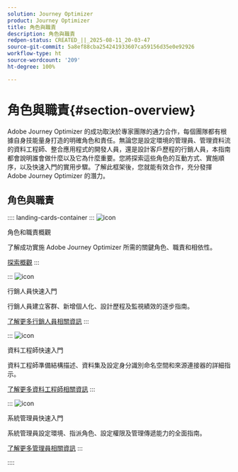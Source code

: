 ```yaml
---
solution: Journey Optimizer
product: Journey Optimizer
title: 角色與職責
description: 角色與職責
redpen-status: CREATED_||_2025-08-11_20-03-47
source-git-commit: 5a8ef88cba254241933607ca59156d35e0e92926
workflow-type: ht
source-wordcount: '209'
ht-degree: 100%

---
```



# 角色與職責{#section-overview}

Adobe Journey Optimizer 的成功取決於專家團隊的通力合作，每個團隊都有根據自身技能量身打造的明確角色和責任。無論您是設定環境的管理員、管理資料流的資料工程師、整合應用程式的開發人員，還是設計客戶歷程的行銷人員，本指南都會說明誰會做什麼以及它為什麼重要。您將探索這些角色的互動方式、實施順序，以及快速入門的實用步驟。了解此框架後，您就能有效合作，充分發揮 Adobe Journey Optimizer 的潛力。

## 角色與職責

:::: landing-cards-container
:::
![icon](https://cdn.experienceleague.adobe.com/icons/book.svg?lang=zh-Hant)

角色和職責概觀

了解成功實施 Adobe Journey Optimizer 所需的關鍵角色、職責和相依性。

[探索概觀](../using/start/quick-start.md)
:::

:::
![icon](https://cdn.experienceleague.adobe.com/icons/bullseye.svg?lang=zh-Hant)

行銷人員快速入門

行銷人員建立客群、新增個人化、設計歷程及監視績效的逐步指南。

[了解更多行銷人員相關資訊](../using/start/path/marketer.md)
:::

:::
![icon](https://cdn.experienceleague.adobe.com/icons/code-branch.svg?lang=zh-Hant)

資料工程師快速入門

資料工程師準備結構描述、資料集及設定身分識別命名空間和來源連接器的詳細指示。

[了解更多資料工程師相關資訊](../using/start/path/data-engineer.md)
:::

:::
![icon](https://cdn.experienceleague.adobe.com/icons/gear.svg?lang=zh-Hant)

系統管理員快速入門

系統管理員設定環境、指派角色、設定權限及管理傳遞能力的全面指南。

[了解更多管理員相關資訊](../using/start/path/administrator.md)
:::

::::
